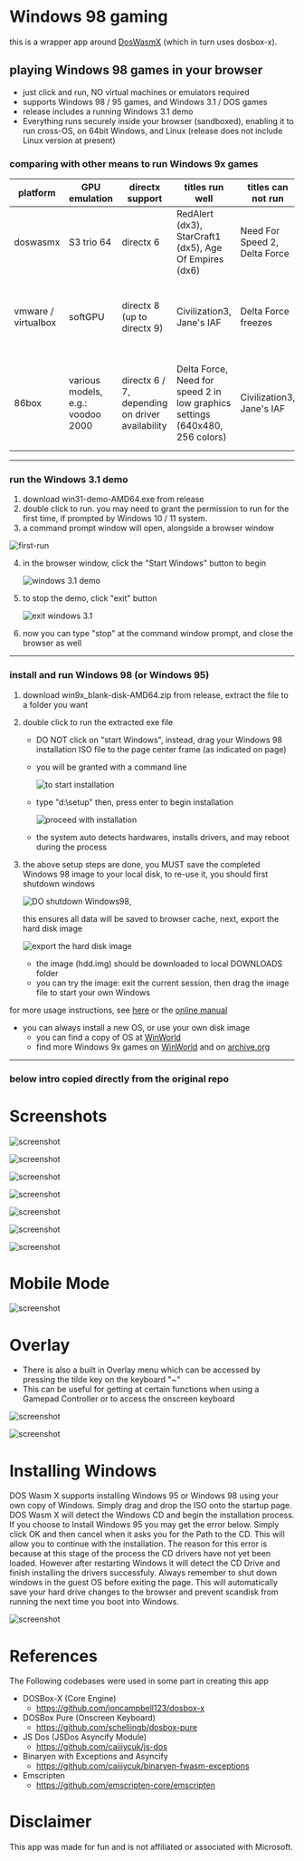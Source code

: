 # Windows 98 gaming

this is a wrapper app around [DosWasmX](https://github.com/nbarkhina/DosWasmX) (which in turn uses dosbox-x).

## playing Windows 98 games in your browser
- just click and run, NO virtual machines or emulators required
- supports Windows 98 / 95 games, and Windows 3.1 / DOS games
- release includes a running Windows 3.1 demo
- Everything runs securely inside your browser (sandboxed), enabling it to run cross-OS, on 64bit Windows, and Linux (release does not include Linux version at present)

### comparing with other means to run Windows 9x games

| platform | GPU emulation | directx support | titles run well | titles can not run | note |
| --- | --- | --- | --- | --- | --- |
| doswasmx | S3 trio 64 | directx 6 | RedAlert (dx3), StarCraft1 (dx5), Age Of Empires (dx6) | Need For Speed 2, Delta Force | good for non-FPS gaming. no setup needed |
| |
| vmware / virtualbox | softGPU |directx 8 (up to directx 9) | Civilization3, Jane's IAF | Delta Force freezes | must install vmware, and a little complicated to setup softGPU |
| |
| 86box | various models, e.g.: voodoo 2000 | directx 6 / 7, depending on driver availability | Delta Force, Need for speed 2 in low graphics settings (640x480, 256 colors) | Civilization3, Jane's IAF | need drivers for chipsets, graphics, etc., which is sometimes hard to find |

---

### run the Windows 3.1 demo
1. download win31-demo-AMD64.exe from release
2. double click to run. you may need to grant the permission to run for the first time, if prompted by Windows 10 / 11 system.
3. a command prompt window will open, alongside a browser window
   
![first-run](images/win31-startup.jpg)

4. in the browser window, click the "Start Windows" button to begin

   ![windows 3.1 demo](images/Win31-demo.png)
   
5. to stop the demo, click "exit" button

   ![exit windows 3.1](images/exit-win31.png)
   
6. now you can type "stop" at the command window prompt, and close the browser as well

---

### install and run Windows 98 (or Windows 95)
1. download win9x_blank-disk-AMD64.zip from release, extract the file to a folder you want
2. double click to run the extracted exe file
   - DO NOT click on "start Windows", instead, drag your Windows 98 installation ISO file to the page center frame (as indicated on page)
   - you will be granted with a command line
   
     ![to start installation](images/setup-win98.png)
     
   - type "d:\setup"  then, press enter to begin installation
   
     ![proceed with installation](images/setup-win98-02.png)
   
   - the system auto detects hardwares, installs drivers, and may reboot during the process
3. the above setup steps are done, you MUST save the completed Windows 98 image to your local disk, to re-use it,
   you should first shutdown windows
   
     ![DO shutdown Windows98](images/shutdown-win98.png),
   
   this ensures all data will be saved to browser cache, next, export the hard disk image
   
     ![export the hard disk image](images/save-win98-harddisk.png)
   
   - the image (hdd.img) should be downloaded to local DOWNLOADS folder
   - you can try the image: exit the current session, then drag the image file to start your own Windows

for more usage instructions, see [here](https://github.com/nbarkhina/DosWasmX) or the [online manual](https://nbarkhina.github.io/DosWasmX/) 
- you can always install a new OS, or use your own disk image
    - you can find a copy of OS at [WinWorld](https://winworldpc.com/product/windows-98/98-second-edition)
    - find more Windows 9x games on [WinWorld](https://winworldpc.com/library/games) and on [archive.org](https://archive.org/details/software)

---

### below intro copied directly from the original repo

# Screenshots

![screenshot](screenshots/screenshot2.png)


![screenshot](screenshots/screenshot3.png)


![screenshot](screenshots/screenshot4.png)


![screenshot](screenshots/screenshot5.png)


![screenshot](screenshots/screenshot6.png)


![screenshot](screenshots/screenshot7.png)


![screenshot](screenshots/screenshot8.png)

# Mobile Mode

![screenshot](screenshots/mobile.PNG)

# Overlay

- There is also a built in Overlay menu which can be accessed by pressing the tilde key on the keyboard "~"
- This can be useful for getting at certain functions when using a Gamepad Controller or to access the onscreen keyboard

![screenshot](screenshots/overlay.PNG)

![screenshot](screenshots/onscreenkeyboard.PNG)

# Installing Windows
DOS Wasm X supports installing Windows 95 or Windows 98 using your own copy of Windows. Simply drag and drop the ISO onto the startup page. DOS Wasm X will detect the Windows CD and begin the installation process. If you choose to Install Windows 95 you may get the error below. Simply click OK and then cancel when it asks you for the Path to the CD. This will allow you to continue with the installation. The reason for this error is because at this stage of the process the CD drivers have not yet been loaded. However after restarting Windows it will detect the CD Drive and finish installing the drivers successfuly. Always remember to shut down windows in the guest OS before exiting the page. This will automatically save your hard drive changes to the browser and prevent scandisk from running the next time you boot into Windows.

![screenshot](screenshots/win95error.PNG)

# References
The Following codebases were used in some part in creating this app

- DOSBox-X (Core Engine)
  - https://github.com/joncampbell123/dosbox-x 
- DOSBox Pure (Onscreen Keyboard)
  - https://github.com/schellingb/dosbox-pure
- JS Dos (JSDos Asyncify Module)
  - https://github.com/caiiiycuk/js-dos 
- Binaryen with Exceptions and Asyncify 
  - https://github.com/caiiiycuk/binaryen-fwasm-exceptions
- Emscripten 
  - https://github.com/emscripten-core/emscripten

# Disclaimer
This app was made for fun and is not affiliated or associated with Microsoft.

